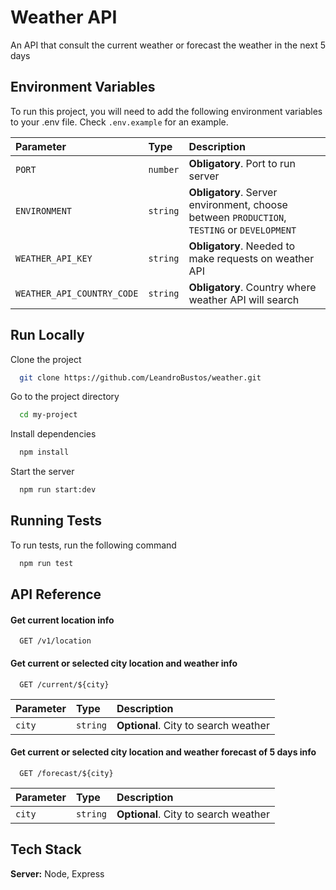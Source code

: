 # Weather API

An API that consult the current weather or forecast the weather in the next 5 days

## Environment Variables

To run this project, you will need to add the following environment variables to your .env file.
Check `.env.example` for an example.

| Parameter                  | Type     | Description                                                                                 |
| :------------------------- | :------- | :------------------------------------------------------------------------------------------ |
| `PORT`                     | `number` | **Obligatory**. Port to run server                                                          |
| `ENVIRONMENT`              | `string` | **Obligatory**. Server environment, choose between `PRODUCTION`, `TESTING` or `DEVELOPMENT` |
| `WEATHER_API_KEY`          | `string` | **Obligatory**. Needed to make requests on weather API                                      |
| `WEATHER_API_COUNTRY_CODE` | `string` | **Obligatory**. Country where weather API will search                                       |

## Run Locally

Clone the project

```bash
  git clone https://github.com/LeandroBustos/weather.git
```

Go to the project directory

```bash
  cd my-project
```

Install dependencies

```bash
  npm install
```

Start the server

```bash
  npm run start:dev
```

## Running Tests

To run tests, run the following command

```bash
  npm run test
```

## API Reference

#### Get current location info

```http
  GET /v1/location
```

#### Get current or selected city location and weather info

```http
  GET /current/${city}
```

| Parameter | Type     | Description                          |
| :-------- | :------- | :----------------------------------- |
| `city`    | `string` | **Optional**. City to search weather |

#### Get current or selected city location and weather forecast of 5 days info

```http
  GET /forecast/${city}
```

| Parameter | Type     | Description                          |
| :-------- | :------- | :----------------------------------- |
| `city`    | `string` | **Optional**. City to search weather |

## Tech Stack

**Server:** Node, Express

